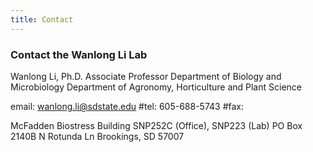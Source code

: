 ```yaml
---
title: Contact
---
```



### Contact the Wanlong Li Lab

Wanlong Li, Ph.D.
Associate Professor
Department of Biology and Microbiology
Department of Agronomy, Horticulture and Plant Science

email: [wanlong.li@sdstate.edu](emailto:wanlong.li@sdstate.edu)
#tel: 605-688-5743
#fax: 

McFadden Biostress Building SNP252C (Office), SNP223 (Lab)
PO Box 2140B
N Rotunda Ln
Brookings, SD 57007
